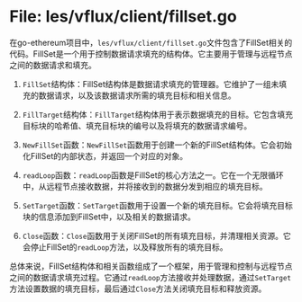 # File: les/vflux/client/fillset.go

在go-ethereum项目中，`les/vflux/client/fillset.go`文件包含了FillSet相关的代码。FillSet是一个用于控制数据请求填充的结构体。它主要用于管理与远程节点之间的数据请求和填充。

1. `FillSet`结构体：FillSet结构体是数据请求填充的管理器。它维护了一组未填充的数据请求，以及该数据请求所需的填充目标和相关信息。

2. `FillTarget`结构体：`FillTarget`结构体用于表示数据填充的目标。它包含填充目标块的哈希值、填充目标块的编号以及将填充的数据请求编号。

3. `NewFillSet`函数：`NewFillSet`函数用于创建一个新的FillSet结构体。它会初始化FillSet的内部状态，并返回一个对应的对象。

4. `readLoop`函数：`readLoop`函数是FillSet的核心方法之一。它在一个无限循环中，从远程节点接收数据，并将接收到的数据分发到相应的填充目标。

5. `SetTarget`函数：`SetTarget`函数用于设置一个新的填充目标。它会将填充目标块的信息添加到FillSet中，以及相关的数据请求。

6. `Close`函数：`Close`函数用于关闭FillSet的所有填充目标，并清理相关资源。它会停止FillSet的`readLoop`方法，以及释放所有的填充目标。

总体来说，FillSet结构体和相关函数组成了一个框架，用于管理和控制与远程节点之间的数据请求填充过程。它通过`readLoop`方法接收并处理数据，通过`SetTarget`方法设置数据的填充目标，最后通过`Close`方法关闭填充目标和释放资源。

